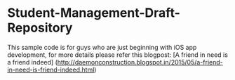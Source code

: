 # Student-Management-Draft-Repository

This sample code is for guys who are just beginning with iOS app development, for more details please refer this blogpost: [A friend in need is a friend indeed] (http://daemonconstruction.blogspot.in/2015/05/a-friend-in-need-is-friend-indeed.html)
